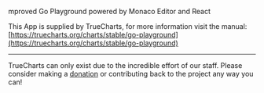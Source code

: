 mproved Go Playground powered by Monaco Editor and React

This App is supplied by TrueCharts, for more information visit the manual: [https://truecharts.org/charts/stable/go-playground](https://truecharts.org/charts/stable/go-playground)

---

TrueCharts can only exist due to the incredible effort of our staff.
Please consider making a [donation](https://truecharts.org/sponsor) or contributing back to the project any way you can!
